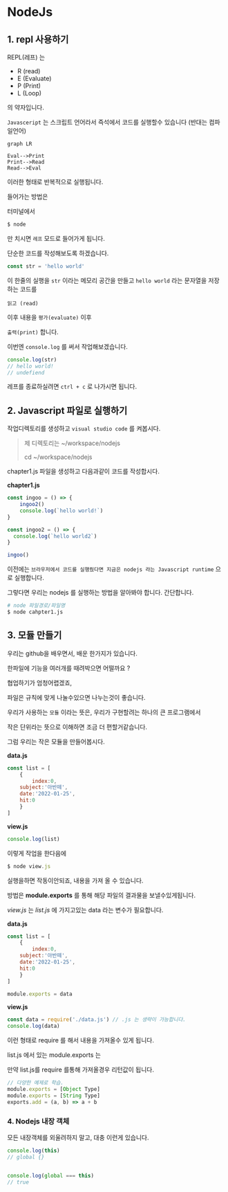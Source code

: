 # NodeJs



## 1. repl 사용하기



REPL(레프) 는

- R (read)
- E (Evaluate) 
- P (Print)
- L (Loop)

의 약자입니다.



`Javasceript` 는 스크립트 언어라서 즉석에서 코드를 실행할수 있습니다 (반대는 컴파일언어)

```mermaid
graph LR

Eval-->Print
Print-->Read
Read-->Eval
```

이러한 형태로 반복적으로 실행됩니다.



들어가는 방법은

터미널에서

```js
$ node
```

만 치시면 `레프` 모드로 들어가게 됩니다.



단순한 코드를 작성해보도록 하겠습니다.

```javascript
const str = 'hello world'
```

이 한줄의 실행을 `str` 이라는 메모리 공간을 만들고 `hello world` 라는 문자열을 저장하는 코드를

`읽고 (read)`

이후 내용을 `평가(evaluate)` 이후

`출력(print)` 합니다.



이번엔 `console.log` 를 써서 작업해보겠습니다.

```javascript
console.log(str)
// hello world!
// undefiend
```



레프를 종료하실려면 `ctrl + c` 로 나가시면 됩니다.



## 2. Javascript 파일로 실행하기



작업디렉토리를 생성하고 `visual studio code`  를 켜봅시다.

> 제 디렉토리는 ~/workspace/nodejs
>
>  cd ~/workspace/nodejs



chapter1.js 파일을 생성하고 다음과같이 코드를 작성합시다.



**chapter1.js**

```javascript
const ingoo = () => {
	ingoo2()
	console.log(`hello world!`)
}

const ingoo2 = () => {
  console.log(`hello world2`)
}

ingoo()
```



이전에는 `브라우저에서 코드를 실행줬다면 지금은 nodejs 라는 Javascript runtime` 으로 실행합니다.

그렇다면 우리는 nodejs 를 실행하는 방법을 알아봐야 합니다. 간단합니다.



```sh
# node 파일경로/파일명
$ node cahpter1.js
```





## 3. 모듈 만들기 



우리는 github을 배우면서, 배운 한가지가 있습니다.

한파일에 기능을 여러개를 때려박으면 어떨까요 ?



협업하기가 엄청어렵겠죠, 

파일은 규칙에 맞게 나눌수있으면 나누는것이 좋습니다.



우리가 사용하는 `모듈` 이라는 뜻은, 우리가 구현할려는 하나의 큰 프로그램에서

작은 단위라는 뜻으로 이해하면 조금 더 편할거같습니다.



그럼 우리는 작은 모듈을 만들어봅시다.



**data.js**

```js
const list = [
	{
		index:0,
    subject:'아반떼',
    date:'2022-01-25',
    hit:0
	}
]
```



**view.js**

````javascript
console.log(list)
````



이렇게 작업을 한다음에 

```javascript
$ node view.js
```



실행을하면 작동이안되죠, 내용을 가져 올 수 있습니다.

방법은 **module.exports** 를 통해 해당 파일의 결과물을 보낼수있게됩니다.



*view.js* 는 *list.js* 에 가지고있는 data 라는 변수가 필요합니다.



**data.js**

```javascript
const list = [
	{
		index:0,
    subject:'아반떼',
    date:'2022-01-25',
    hit:0
	}
]

module.exports = data
```



**view.js**

```javascript
const data = require('./data.js') // .js 는 생략이 가능합니다.
console.log(data)
```



이런 형태로 require 를 해서 내용을 가져올수 있게 됩니다.

list.js 에서 있는 module.exports 는 

만약 list.js를 require 를통해 가져올경우 리턴값이 됩니다.



```javascript
// 다양한 예제로 학습.
module.exports = [Object Type]
module.exports = [String Type]
exports.add = (a, b) => a + b
```





### 4. Nodejs 내장 객체 



모든 내장객체를 외울려하지 말고, 대충 이런게 있습니다.



```javascript
console.log(this)
// global {}


console.log(global === this)
// true 

```








